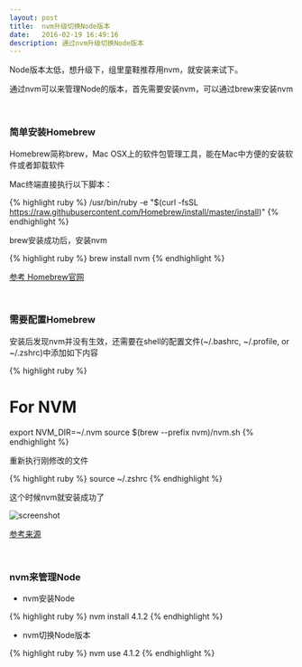 ```yaml
---
layout: post
title:  nvm升级切换Node版本
date:   2016-02-19 16:49:16
description: 通过nvm升级切换Node版本
---
```


Node版本太低，想升级下，组里童鞋推荐用nvm，就安装来试下。

通过nvm可以来管理Node的版本，首先需要安装nvm，可以通过brew来安装nvm

<br/>

###  简单安装Homebrew

Homebrew简称brew，Mac OSX上的软件包管理工具，能在Mac中方便的安装软件或者卸载软件

Mac终端直接执行以下脚本：


{% highlight ruby %}
  /usr/bin/ruby -e "$(curl -fsSL https://raw.githubusercontent.com/Homebrew/install/master/install)"
{% endhighlight %}

brew安装成功后，安装nvm

{% highlight ruby %}
   brew install nvm
{% endhighlight %}


<a href="http://brew.sh/index_zh-cn.html" target="_blank">参考 Homebrew官网</a>

<br/>

###  需要配置Homebrew

安装后发现nvm并没有生效，还需要在shell的配置文件(~/.bashrc, ~/.profile, or ~/.zshrc)中添加如下内容


{% highlight ruby %}
  # For NVM
  export NVM_DIR=~/.nvm
  source $(brew --prefix nvm)/nvm.sh
{% endhighlight %}


重新执行刚修改的文件

{% highlight ruby %}
  source ~/.zshrc
{% endhighlight %}

这个时候nvm就安装成功了

![screenshot](http://img4.tbcdn.cn/L1/461/1/62bcdf98d41c0f2c4cb6fcd3689b2a96cb1bae05.png)


[参考来源](http://www.cnblogs.com/Don/p/4672287.html)

<br/>

###  nvm来管理Node

* nvm安装Node

{% highlight ruby %}
  nvm install 4.1.2
{% endhighlight %}

* nvm切换Node版本

{% highlight ruby %}
  nvm use 4.1.2
{% endhighlight %}
